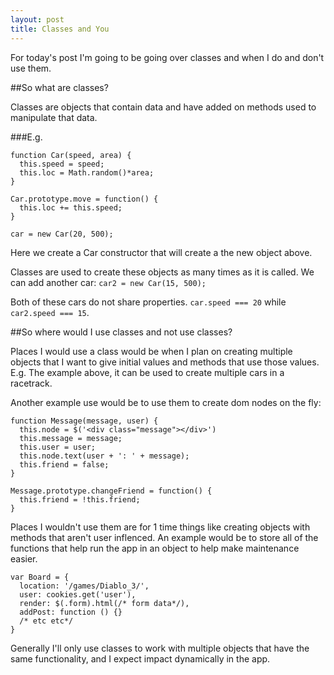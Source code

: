 ```yaml
---
layout: post
title: Classes and You
---
```


For today's post I'm going to be going over classes and when I do and don't use them.

##So what are classes?

Classes are objects that contain data and have added on methods used to manipulate that data.

###E.g.

    function Car(speed, area) {
      this.speed = speed;
      this.loc = Math.random()*area;
    }

    Car.prototype.move = function() {
      this.loc += this.speed;
    }

    car = new Car(20, 500);

Here we create a Car constructor that will create a the new object above.

Classes are used to create these objects as many times as it is called.
We can add another car: `car2 = new Car(15, 500);`

Both of these cars do not share properties. `car.speed === 20` while `car2.speed === 15`.

##So where would I use classes and not use classes?

Places I would use a class would be when I plan on creating multiple objects that I want to give initial values and methods that use those values. E.g. The example above, it can be used to create multiple cars in a racetrack.

Another example use would be to use them to create dom nodes on the fly:

    function Message(message, user) {
      this.node = $('<div class="message"></div>')
      this.message = message;
      this.user = user;
      this.node.text(user + ': ' + message);
      this.friend = false;
    }

    Message.prototype.changeFriend = function() {
      this.friend = !this.friend;
    }

Places I wouldn't use them are for 1 time things like creating objects with methods that aren't user inflenced. An example would be to store all of the functions that help run the app in an object to help make maintenance easier.

    var Board = {
      location: '/games/Diablo_3/',
      user: cookies.get('user'),
      render: $(.form).html(/* form data*/),
      addPost: function () {}
      /* etc etc*/
    }

Generally I'll only use classes to work with multiple objects that have the same functionality, and I expect impact dynamically in the app.
